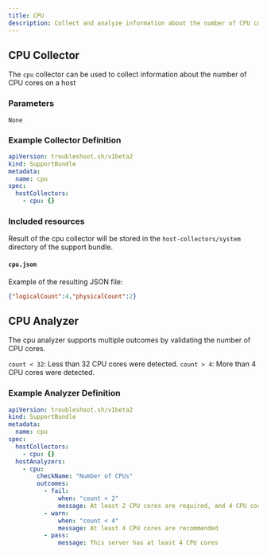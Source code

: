 ```yaml
---
title: CPU
description: Collect and analyze information about the number of CPU cores
---
```


## CPU Collector

The `cpu` collector can be used to collect information about the number of CPU cores on a host

### Parameters

`None`

### Example Collector Definition

```yaml
apiVersion: troubleshoot.sh/v1beta2
kind: SupportBundle
metadata:
  name: cpu
spec:
  hostCollectors:
    - cpu: {}
```

### Included resources

Result of the cpu collector will be stored in the `host-collectors/system` directory of the support bundle.

#### `cpu.json`

Example of the resulting JSON file:

```json
{"logicalCount":4,"physicalCount":2}
```

## CPU Analyzer

The cpu analyzer supports multiple outcomes by validating the number of CPU cores.

`count < 32`: Less than 32 CPU cores were detected.
`count > 4`: More than 4 CPU cores were detected.

### Example Analyzer Definition

```yaml
apiVersion: troubleshoot.sh/v1beta2
kind: SupportBundle
metadata:
  name: cpu
spec:
  hostCollectors:
    - cpu: {}
  hostAnalyzers:
    - cpu:
        checkName: "Number of CPUs"
        outcomes:
          - fail:
              when: "count < 2"
              message: At least 2 CPU cores are required, and 4 CPU cores are recommended
          - warn:
              when: "count < 4"
              message: At least 4 CPU cores are recommended
          - pass:
              message: This server has at least 4 CPU cores
```

